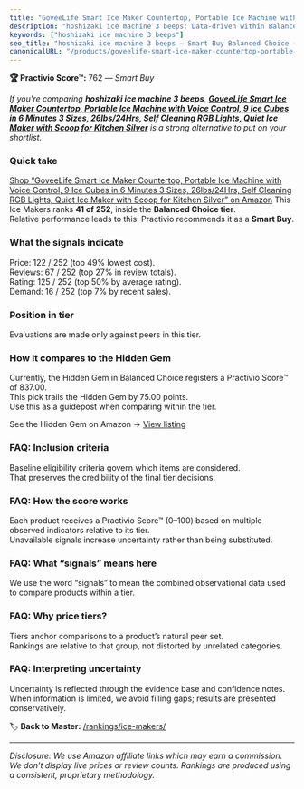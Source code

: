 ```yaml
---
title: "GoveeLife Smart Ice Maker Countertop, Portable Ice Machine with Voice Control, 9 Ice Cubes in 6 Minutes 3 Sizes, 26lbs/24Hrs, Self Cleaning RGB Lights, Quiet Ice Maker with Scoop for Kitchen Silver"
description: "hoshizaki ice machine 3 beeps: Data-driven within Balanced Choice ranking using the Practivio Score™. Positioned by quality, value, demand, findability, moment…"
keywords: ["hoshizaki ice machine 3 beeps"]
seo_title: "hoshizaki ice machine 3 beeps — Smart Buy Balanced Choice (2025)"
canonicalURL: "/products/goveelife-smart-ice-maker-countertop-portable-ice-machine-with-voice-control-9-ice-cubes-in-6-minutes-3-sizes-26lbs24hrs-self-cleaning-rgb-lights-quiet-ice-maker-with-scoop-for-kitchen-silver-B0D3LGT8M3/"
---
```


**🏆 Practivio Score™:** 762 — _Smart Buy_


*If you're comparing **hoshizaki ice machine 3 beeps**, **[GoveeLife Smart Ice Maker Countertop, Portable Ice Machine with Voice Control, 9 Ice Cubes in 6 Minutes 3 Sizes, 26lbs/24Hrs, Self Cleaning RGB Lights, Quiet Ice Maker with Scoop for Kitchen Silver](https://www.amazon.com/dp/B0D3LGT8M3?tag=practivio-20)** is a strong alternative to put on your shortlist.*
### Quick take
[Shop “GoveeLife Smart Ice Maker Countertop, Portable Ice Machine with Voice Control, 9 Ice Cubes in 6 Minutes 3 Sizes, 26lbs/24Hrs, Self Cleaning RGB Lights, Quiet Ice Maker with Scoop for Kitchen Silver” on Amazon](https://www.amazon.com/dp/B0D3LGT8M3?tag=practivio-20)
This Ice Makers ranks **41 of 252**, inside the **Balanced Choice tier**.  
Relative performance leads to this: Practivio recommends it as a **Smart Buy**.

### What the signals indicate
Price: 122 / 252 (top 49% lowest cost).  
Reviews: 67 / 252 (top 27% in review totals).  
Rating: 125 / 252 (top 50% by average rating).  
Demand: 16 / 252 (top 7% by recent sales).

### Position in tier
Evaluations are made only against peers in this tier.

### How it compares to the Hidden Gem
Currently, the Hidden Gem in Balanced Choice registers a Practivio Score™ of 837.00.  
This pick trails the Hidden Gem by 75.00 points.  
Use this as a guidepost when comparing within the tier.  

See the Hidden Gem on Amazon → [View listing](https://www.amazon.com/dp/B0C32SGKMJ?tag=practivio-20)

### FAQ: Inclusion criteria
Baseline eligibility criteria govern which items are considered.  
That preserves the credibility of the final tier decisions.

### FAQ: How the score works
Each product receives a Practivio Score™ (0–100) based on multiple observed indicators relative to its tier.  
Unavailable signals increase uncertainty rather than being substituted.

### FAQ: What “signals” means here
We use the word “signals” to mean the combined observational data used to compare products within a tier.

### FAQ: Why price tiers?
Tiers anchor comparisons to a product’s natural peer set.  
Rankings are relative to that group, not distorted by unrelated categories.

### FAQ: Interpreting uncertainty
Uncertainty is reflected through the evidence base and confidence notes.  
When information is limited, we avoid filling gaps; results are presented conservatively.


🏷️ **Back to Master:** [/rankings/ice-makers/](/rankings/ice-makers/)

---
_Disclosure: We use Amazon affiliate links which may earn a commission. We don’t display live prices or review counts. Rankings are produced using a consistent, proprietary methodology._
